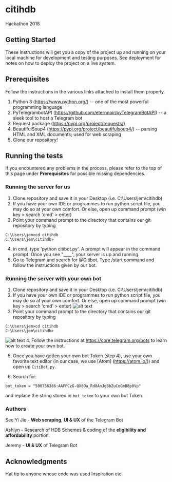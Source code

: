 # citihdb
Hackathon 2018

## Getting Started
These instructions will get you a copy of the project up and running on your local machine for development and testing purposes. 
See deployment for notes on how to deploy the project on a live system.

Prerequisites
---------------
Follow the instructions in the various links attached to install them properly.
1. Python 3 (https://www.python.org/) -- one of the most powerful programming language
2. PyTelegrambotAPI (https://github.com/eternnoir/pyTelegramBotAPI) -- a sleek tool to host a Telegram bot
3. Request package (https://pypi.org/project/requests/)
4. BeautifulSoup4 (https://pypi.org/project/beautifulsoup4/) -- parsing HTML and XML documents; used for web scraping
5. Clone our repository!

## Running the tests
If you encountered any problems in the process, please refer to the top of this page under **Prerequisites** for possible missing dependencies.

### Running the server for us
1. Clone repository and save it in your Desktop (i.e. C:\Users\jem\citihdb)
2. If you have your own IDE or programmes to run python script file, you may do so at your own comfort. Or else, open up command prompt
(win key > search 'cmd' > enter)
3. Point your command prompt to the directory that contains our git repository by typing
```
C:\Users\jem>cd citihdb
C:\Users\jem\citihdb>
```
4. in cmd, type 'python citibot.py'. A prompt will appear in the command prompt. Once you see "____", your server is up and running.
5. Go to Telegram and search for @Citibot. Type /start command and follow the instructions given by our bot.

### Running the server with your own bot
1. Clone repository and save it in your Desktop (i.e. C:\Users\jem\citihdb)
2. If you have your own IDE or programmes to run python script file, you may do so at your own comfort. Or else, open up command prompt
(win key > search 'cmd' > enter)
![alt text](https://github.com/jeremyng123/citihack/blob/master/cmd%20in%20windows.png?raw=true)
3. Point your command prompt to the directory that contains our git repository by typing
```
C:\Users\jem>cd citihdb
C:\Users\jem\citihdb>
```
![alt text](https://github.com/jeremyng123/citihack/blob/master/cmd_cd.png?raw=true)
4. Follow the instructions at https://core.telegram.org/bots to learn how to create your own bot.

5. Once you have gotten your own bot Token (step 4), use your own favorite text editor (in our case, we use [Atom] (https://atom.io/)) and open up `CitiBot.py`.

6. Search for:
```
bot_token = "500756386:AAFPCzG-QX8Oa_Rd8AnJgBbZuCoGmB8p0Vp"
```
and replace the string stored in `bot_token` to your own bot Token.




### Authors
See Yi Jie - **Web scraping**, **UI & UX** of the Telegram Bot

Ashlyn - Research of HDB Schemes & coding of the **eligibility and affordability** portion.

Jeremy - **UI & UX** of Telegram Bot


## Acknowledgments
Hat tip to anyone whose code was used
Inspiration
etc
